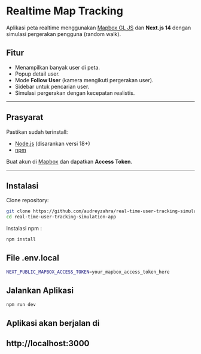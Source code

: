 # Realtime Map Tracking

Aplikasi peta realtime menggunakan [Mapbox GL JS](https://docs.mapbox.com/mapbox-gl-js/) dan **Next.js 14** dengan simulasi pergerakan pengguna (random walk).

## Fitur
- Menampilkan banyak user di peta.
- Popup detail user.
- Mode **Follow User** (kamera mengikuti pergerakan user).
- Sidebar untuk pencarian user.
- Simulasi pergerakan dengan kecepatan realistis.

---

## Prasyarat

Pastikan sudah terinstall:
- [Node.js](https://nodejs.org/) (disarankan versi 18+)
- [npm](https://www.npmjs.com/)

Buat akun di [Mapbox](https://www.mapbox.com/) dan dapatkan **Access Token**.

---

## Instalasi

Clone repository:

```bash
git clone https://github.com/audreyzahra/real-time-user-tracking-simulation-app.git
cd real-time-user-tracking-simulation-app
```

Instalasi npm :
```bash
npm install
```

## File .env.local
```bash
NEXT_PUBLIC_MAPBOX_ACCESS_TOKEN=your_mapbox_access_token_here
```

## Jalankan Aplikasi
```bash
npm run dev
```

## Aplikasi akan berjalan di
http://localhost:3000
---

